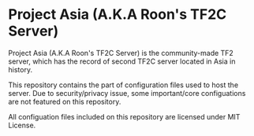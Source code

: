 # Project Asia (A.K.A Roon's TF2C Server)
Project Asia (A.K.A Roon's TF2C Server) is the community-made TF2 server, which has the record of second TF2C server located in Asia in history.

This repository contains the part of configuration files used to host the server. Due to security/privacy issue, some important/core configuations are not featured on this repository.

All configuation files included on this repository are licensed under MIT License.
